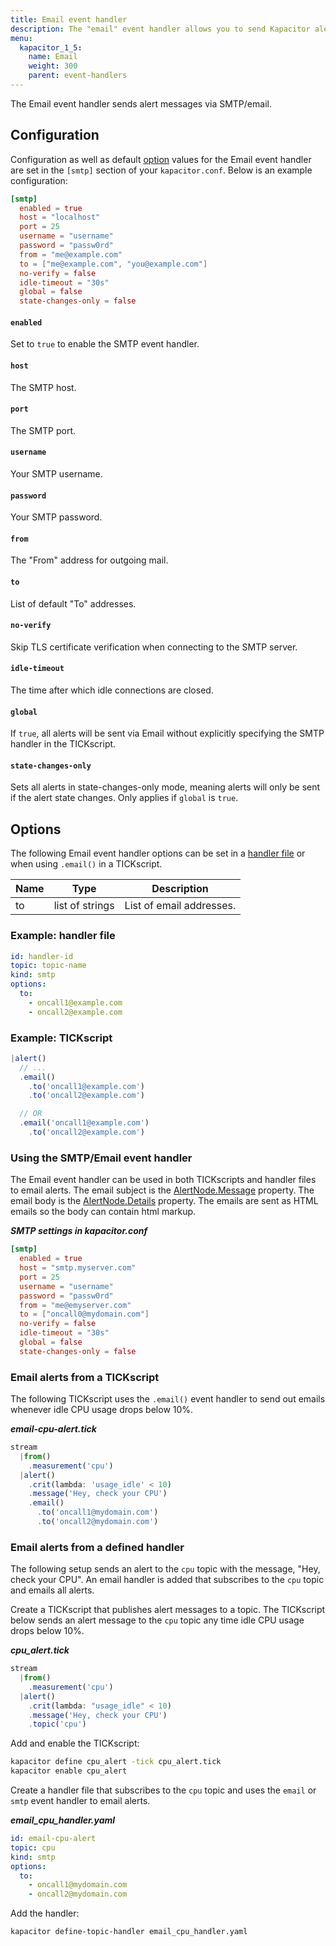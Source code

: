```yaml
---
title: Email event handler
description: The "email" event handler allows you to send Kapacitor alerts via email. This page includes configuration options and usage examples.
menu:
  kapacitor_1_5:
    name: Email
    weight: 300
    parent: event-handlers
---
```


The Email event handler sends alert messages via SMTP/email.

## Configuration
Configuration as well as default [option](#options) values for the Email event
handler are set in the `[smtp]` section of your `kapacitor.conf`.
Below is an example configuration:

```toml
[smtp]
  enabled = true
  host = "localhost"
  port = 25
  username = "username"
  password = "passw0rd"
  from = "me@example.com"
  to = ["me@example.com", "you@example.com"]
  no-verify = false
  idle-timeout = "30s"
  global = false
  state-changes-only = false
```

#### `enabled`
Set to `true` to enable the SMTP event handler.

#### `host`
The SMTP host.

#### `port`
The SMTP port.

#### `username`
Your SMTP username.

#### `password`
Your SMTP password.

#### `from`
The "From" address for outgoing mail.

#### `to`
List of default "To" addresses.

#### `no-verify`
Skip TLS certificate verification when connecting to the SMTP server.

#### `idle-timeout`
The time after which idle connections are closed.

#### `global`
If `true`, all alerts will be sent via Email without explicitly specifying the
SMTP handler in the TICKscript.

#### `state-changes-only`
Sets all alerts in state-changes-only mode, meaning alerts will only be sent if
the alert state changes.
Only applies if `global` is `true`.


## Options
The following Email event handler options can be set in a
[handler file](/kapacitor/v1.5/event_handlers/#handler-file) or when using
`.email()` in a TICKscript.

| Name | Type            | Description              |
| ---- | ----            | -----------              |
| to   | list of strings | List of email addresses. |

### Example: handler file
```yaml
id: handler-id
topic: topic-name
kind: smtp
options:
  to:
    - oncall1@example.com
    - oncall2@example.com
```

### Example: TICKscript
```js
|alert()
  // ...
  .email()
    .to('oncall1@example.com')
    .to('oncall2@example.com')

  // OR
  .email('oncall1@example.com')
    .to('oncall2@example.com')
```

### Using the SMTP/Email event handler
The Email event handler can be used in both TICKscripts and handler files to email alerts.
The email subject is the [AlertNode.Message](/kapacitor/v1.5/nodes/alert_node/#message) property.
The email body is the [AlertNode.Details](/kapacitor/v1.5/nodes/alert_node/#details) property.
The emails are sent as HTML emails so the body can contain html markup.

_**SMTP settings in kapacitor.conf**_  
```toml
[smtp]
  enabled = true
  host = "smtp.myserver.com"
  port = 25
  username = "username"
  password = "passw0rd"
  from = "me@emyserver.com"
  to = ["oncall0@mydomain.com"]
  no-verify = false
  idle-timeout = "30s"
  global = false
  state-changes-only = false
```

### Email alerts from a TICKscript
The following TICKscript uses the `.email()` event handler to send out emails
whenever idle CPU usage drops below 10%.

_**email-cpu-alert.tick**_  
```js
stream
  |from()
    .measurement('cpu')
  |alert()
    .crit(lambda: 'usage_idle' < 10)
    .message('Hey, check your CPU')
    .email()
      .to('oncall1@mydomain.com')
      .to('oncall2@mydomain.com')
```

### Email alerts from a defined handler
The following setup sends an alert to the `cpu` topic with the message, "Hey,
check your CPU". An email handler is added that subscribes to the `cpu` topic
and emails all alerts.

Create a TICKscript that publishes alert messages to a topic.
The TICKscript below sends an alert message to the `cpu` topic any time idle
CPU usage drops below 10%.

_**cpu\_alert.tick**_
```js
stream
  |from()
    .measurement('cpu')
  |alert()
    .crit(lambda: "usage_idle" < 10)
    .message('Hey, check your CPU')
    .topic('cpu')
```

Add and enable the TICKscript:

```bash
kapacitor define cpu_alert -tick cpu_alert.tick
kapacitor enable cpu_alert
```

Create a handler file that subscribes to the `cpu` topic and uses the `email` or `smtp`
event handler to email alerts.

_**email\_cpu\_handler.yaml**_
```yaml
id: email-cpu-alert
topic: cpu
kind: smtp
options:
  to:
    - oncall1@mydomain.com
    - oncall2@mydomain.com
```

Add the handler:

```bash
kapacitor define-topic-handler email_cpu_handler.yaml
```
